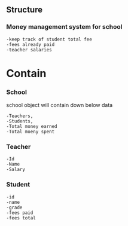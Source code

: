 ## Structure ##
### Money management system for school ###
    -keep track of student total fee
    -fees already paid
    -teacher salaries



# Contain #
### School ###
school object will contain down below data

    -Teachers,
    -Students,
    -Total money earned
    -Total moeny spent

### Teacher
    -Id
    -Name
    -Salary

### Student
    -id
    -name
    -grade
    -fees paid
    -fees total